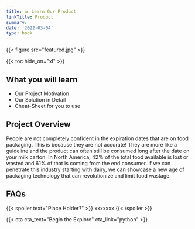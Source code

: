 ```yaml
---
title: 📊 Learn Our Product
linkTitle: Product
summary: 
date: '2022-03-04'
type: book
---
```


{{< figure src="featured.jpg" >}}

{{< toc hide_on="xl" >}}

## What you will learn

- Our Project Motivation
- Our Solution in Detail
- Cheat-Sheet for you to use

## Project Overview

People are not completely confident in the expiration dates that are on food packaging. This is because they are not accurate! They are more like a guideline and the product can often still be consumed long after the date on your milk carton. In North America, 42% of the total food available is lost or wasted and 61% of that is coming from the end consumer. If we can penetrate this industry starting with dairy, we can showcase a new age of packaging technology that can revolutionize and limit food wastage.



## FAQs

{{< spoiler text="Place Holder?" >}}
xxxxxxx
{{< /spoiler >}}

{{< cta cta_text="Begin the Explore" cta_link="python" >}}

